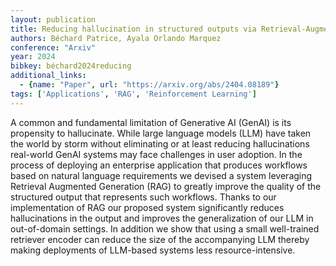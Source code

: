 ```yaml
---
layout: publication
title: Reducing hallucination in structured outputs via Retrieval-Augmented Generation
authors: Béchard Patrice, Ayala Orlando Marquez
conference: "Arxiv"
year: 2024
bibkey: béchard2024reducing
additional_links:
  - {name: "Paper", url: "https://arxiv.org/abs/2404.08189"}
tags: ['Applications', 'RAG', 'Reinforcement Learning']
---
```

A common and fundamental limitation of Generative AI (GenAI) is its propensity to hallucinate. While large language models (LLM) have taken the world by storm without eliminating or at least reducing hallucinations real-world GenAI systems may face challenges in user adoption. In the process of deploying an enterprise application that produces workflows based on natural language requirements we devised a system leveraging Retrieval Augmented Generation (RAG) to greatly improve the quality of the structured output that represents such workflows. Thanks to our implementation of RAG our proposed system significantly reduces hallucinations in the output and improves the generalization of our LLM in out-of-domain settings. In addition we show that using a small well-trained retriever encoder can reduce the size of the accompanying LLM thereby making deployments of LLM-based systems less resource-intensive.
